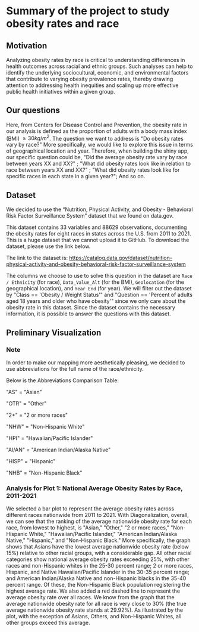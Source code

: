 # Summary of the project to study obesity rates and race

## Motivation
Analyzing obesity rates by race is critical to understanding differences in health outcomes across racial and ethnic groups. 
Such analyses can help to identify the underlying sociocultural, economic, and environmental factors that contribute to varying
obesity prevalence rates, thereby drawing attention to addressing health inequities and scaling up more effective public health
initiatives within a given group.

## Our questions
Here, from Centers for Disease Control and Prevention, the obesity rate in our analysis is defined as the proportion 
of adults with a body mass index (BMI) $\geq 30 kg/m^2$.
The question we want to address is "Do obesity rates vary by race?" More specifically, we would like to explore this issue 
in terms of geographical location and year. Therefore, when building the shiny app, our specific question could be, 
"Did the average obesity rate vary by race between years XX and XX?" ; 
"What did obesity rates look like in relation to race between years XX and XX?" ; 
"What did obesity rates look like for specific races in each state in a given year?"; And so on. 

## Dataset
We decided to use the “Nutrition, Physical Activity, and Obesity - Behavioral Risk Factor 
Surveillance System” dataset that we found on data.gov. 

This dataset contains 33 variables and 88629 observations, documenting the obesity rates for eight races in states across the U.S. from 2011 to 2021.
This is a huge dataset that we cannot upload it to GitHub. To download the dataset, please use the link below. 

The link to the dataset is: https://catalog.data.gov/dataset/nutrition-physical-activity-and-obesity-behavioral-risk-factor-surveillance-system

The columns we choose to use to solve this question in the dataset are `Race / Ethnicity`
(for race), `Data_Value_Alt` (for the BMI), `Geolocation` (for the geographical location), and `Year End` (for year). We will filter out
the dataset by "Class == 'Obesity / Weight Status'" and "Question == 'Percent of adults aged 18 years and older who have obesity'"
since we only care about the obesity rate in this dataset. Since the dataset contains the
necessary information, it is possible to answer the questions with this dataset. 

## Preliminary Visualization

### Note
In order to make our mapping more aesthetically pleasing, we decided to use abbreviations for the full name of the race/ethnicity.

Below is the Abbreviations Comparison Table:

"AS" = "Asian" 

"OTR" = "Other" 

"2+" = "2 or more races" 

"NHW" = "Non-Hispanic White"

"HPI" = "Hawaiian/Pacific Islander" 

"AI/AN" = "American Indian/Alaska Native" 

"HISP" = "Hispanic" 

"NHB" = "Non-Hispanic Black"



### Analysis for Plot 1: National Average Obesity Rates by Race, 2011-2021

We selected a bar plot to represent the average obesity rates across different races nationwide from 2011 to 2021. With Diagonalization, overall, we can see that the ranking of the average nationwide obesity rate for each race, from lowest to highest, is "Asian," "Other," "2 or more races," "Non-Hispanic White," "Hawaiian/Pacific Islander," "American Indian/Alaska Native," "Hispanic," and "Non-Hispanic Black." More specifically, the graph shows that Asians have the lowest average nationwide obesity rate (below 15%) relative to other racial groups, with a considerable gap. All other racial categories show national average obesity rates exceeding 25%, with other races and non-Hispanic whites in the 25-30 percent range; 2 or more races, Hispanic, and Native Hawaiian/Pacific Islander in the 30-35 percent range; and American Indian/Alaska Native and non-Hispanic blacks in the 35-40 percent range. Of these, the Non-Hispanic Black population registering the highest average rate. We also added a red dashed line to represent the average obesity rate over all races. We know from the graph that the average nationwide obesity rate for all race is very close to 30% (the true average nationwide obesity rate stands at 29.92%). As illustrated by the plot, with the exception of Asians, Others, and Non-Hispanic Whites, all other groups exceed this average.

